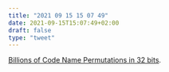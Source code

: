 ```yaml
---
title: "2021 09 15 15 07 49"
date: 2021-09-15T15:07:49+02:00
draft: false
type: "tweet"
---
```

[Billions of Code Name Permutations in 32 bits](https://nullprogram.com/blog/2021/09/14/?utm_source=pocket_mylist).
